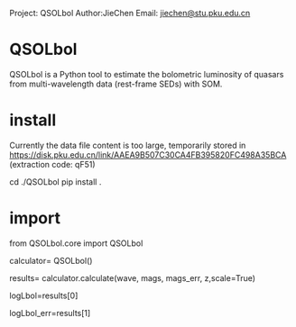 Project: QSOLbol
Author:JieChen
Email: jiechen@stu.pku.edu.cn

# QSOLbol

QSOLbol is a Python tool to estimate the bolometric luminosity of quasars from multi-wavelength data (rest-frame SEDs) with SOM.


# install 
Currently the data file content is too large, temporarily stored in https://disk.pku.edu.cn/link/AAEA9B507C30CA4FB395820FC498A35BCA (extraction code: qF51)

cd ./QSOLbol
pip install .

# import
from QSOLbol.core import QSOLbol

calculator= QSOLbol()

results= calculator.calculate(wave, mags, mags_err, z,scale=True)

logLbol=results[0]

logLbol_err=results[1]


